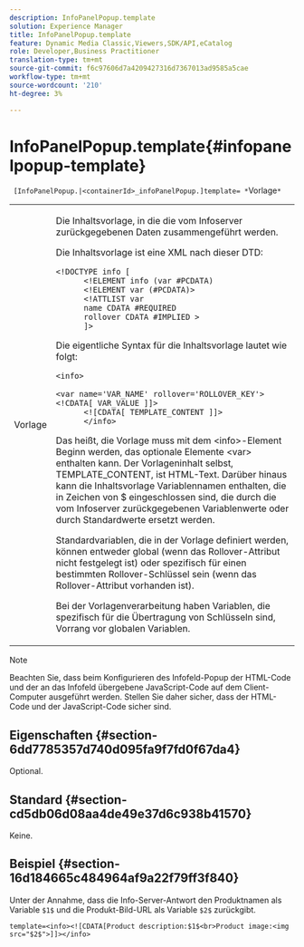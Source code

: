 ```yaml
---
description: InfoPanelPopup.template
solution: Experience Manager
title: InfoPanelPopup.template
feature: Dynamic Media Classic,Viewers,SDK/API,eCatalog
role: Developer,Business Practitioner
translation-type: tm+mt
source-git-commit: f6c97606d7a4209427316d7367013ad9585a5cae
workflow-type: tm+mt
source-wordcount: '210'
ht-degree: 3%

---
```



# InfoPanelPopup.template{#infopanelpopup-template}

` [InfoPanelPopup.|<containerId>_infoPanelPopup.]template= *`Vorlage`*`

<table id="table_A6B1B446A7AE4A4A8B552C07EC88E518"> 
 <tbody> 
  <tr> 
   <td> <p> <span class="codeph"><span class="varname"> Vorlage</span></span> </p> </td> 
   <td> <p>Die Inhaltsvorlage, in die die vom Infoserver zurückgegebenen Daten zusammengeführt werden. </p> <p>Die Inhaltsvorlage ist eine XML nach dieser DTD: </p> <p> <code>&lt;!DOCTYPE&nbsp;info&nbsp;[
      &lt;!ELEMENT&nbsp;info&nbsp;(var&nbsp;#PCDATA)
      &lt;!ELEMENT&nbsp;var&nbsp;(#PCDATA)&gt;
      &lt;!ATTLIST&nbsp;var&nbsp;
      name&nbsp;CDATA&nbsp;#REQUIRED
      rollover&nbsp;CDATA&nbsp;#IMPLIED&nbsp;&gt;
      ]&gt;</code> </p> <p>Die eigentliche Syntax für die Inhaltsvorlage lautet wie folgt: </p> <p> <code>&lt;info&gt;
      &lt;var&nbsp;name='VAR_NAME'&nbsp;rollover='ROLLOVER_KEY'&gt;&lt;!CDATA[&nbsp;VAR_VALUE&nbsp;]]&gt;
      &lt;![CDATA[&nbsp;TEMPLATE_CONTENT&nbsp;]]&gt;
      &lt;/info&gt;</code> </p> <p>Das heißt, die Vorlage muss mit dem <span class="codeph"> &lt;info&gt;</span>-Element Beginn werden, das optionale Elemente <span class="codeph"> &lt;var&gt;</span> enthalten kann. Der Vorlageninhalt selbst, <span class="codeph"> TEMPLATE_CONTENT</span>, ist HTML-Text. Darüber hinaus kann die Inhaltsvorlage Variablennamen enthalten, die in Zeichen von <span class="codeph"> $</span> eingeschlossen sind, die durch die vom Infoserver zurückgegebenen Variablenwerte oder durch Standardwerte ersetzt werden. </p> <p>Standardvariablen, die in der Vorlage definiert werden, können entweder global (wenn das Rollover-Attribut nicht festgelegt ist) oder spezifisch für einen bestimmten Rollover-Schlüssel sein (wenn das Rollover-Attribut vorhanden ist). </p> <p>Bei der Vorlagenverarbeitung haben Variablen, die spezifisch für die Übertragung von Schlüsseln sind, Vorrang vor globalen Variablen. </p> </td> 
  </tr> 
 </tbody> 
</table>

>[!NOTE]
>
>Beachten Sie, dass beim Konfigurieren des Infofeld-Popup der HTML-Code und der an das Infofeld übergebene JavaScript-Code auf dem Client-Computer ausgeführt werden. Stellen Sie daher sicher, dass der HTML-Code und der JavaScript-Code sicher sind.

## Eigenschaften {#section-6dd7785357d740d095fa9f7fd0f67da4}

Optional.

## Standard {#section-cd5db06d08aa4de49e37d6c938b41570}

Keine.

## Beispiel {#section-16d184665c484964af9a22f79ff3f840}

Unter der Annahme, dass die Info-Server-Antwort den Produktnamen als Variable `$1$` und die Produkt-Bild-URL als Variable `$2$` zurückgibt.

`template=<info><![CDATA[Product description:$1$<br>Product image:<img src="$2$">]]></info>`
